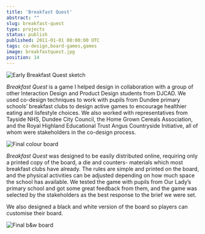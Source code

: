 ```yaml
---
title: 'Breakfast Quest'
abstract: ""
slug: breakfast-quest
type: projects
status: publish
published: 2011-01-01 00:00:00 UTC
tags: co-design,board-games,games
image: breakfastquest.jpg
position: 14
---
```


![Early Breakfast Quest
sketch](https://farm9.staticflickr.com/8527/8597006129_322c6c1506_b.jpg)

*Breakfast Quest* is a game I helped design in collaboration with a
group of other Interaction Design and Product Design students from
DJCAD. We used co-design techniques to work with pupils from Dundee
primary schools’ breakfast clubs to design active games to encourage
healthier eating and lisfestyle choices. We also worked with
representatives from Tayside NHS, Dundee City Council, the Home Grown
Cereals Association, and the Royal Highland Educational Trust Angus
Countryside Initiative, all of whom were stakeholders in the co-design
process.

![Final colour
board](https://farm9.staticflickr.com/8521/8598108422_ef9ac5eb50_b.jpg)

*Breakfast Quest* was designed to be easily distributed online,
requiring only a printed copy of the board, a die and counters-
materials which most breakfast clubs have already. The rules are simple
and printed on the board, and the physical activities can be adjusted
depending on how much space the school has available. We tested the game
with pupils from Our Lady’s primary school and got some great feedback
from them, and the game was selected by the stakeholders as the best
response to the brief we were set.

We also designed a black and white version of the board so players can
customise their board.

![Final b&w
board](https://farm9.staticflickr.com/8235/8598109866_23f954e4ff_b.jpg)


